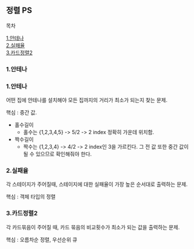 ## 정렬 PS

목차

[1.안테나](#1안테나) <br>
[2.실패율](#2실패율) <br>
[3.카드정렬2](#3카드정렬2) <br>


### 1.안테나


### 1.안테나
어떤 집에 안테나를 설치해야 모든 집까지의 거리가 최소가 되는지 찾는 문제.

핵심 : 중간 값.
- 홀수길이
    - 홀수는 {1,2,3,4,5} ->  5/2 -> 2 index 정확히 가운데 위치함.
- 짝수길이
    - 짝수는 {1,2,3,4} -> 4/2 -> 2 index인 3을 가르킨다. 그 전 값 또한 중간 값이 될 수 있으므로 확인해줘야 한다.
    
### 2.실패율
각 스테이지가 주어질때, 스테이지에 대한 실패율이 가장 높은 순서대로 출력하는 문제.

핵심 : 객체 타입의 정렬

### 3.카드정렬2
각 카드묶음이 주어질 때, 카드 묶음의 비교횟수가 최소가 되는 값을 출력하는 문제.

핵심 : 오름차순 정렬, 우선순위 큐


